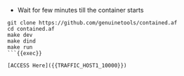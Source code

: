 - Wait for few minutes till the container starts 

```
git clone https://github.com/genuinetools/contained.af
cd contained.af
make dev 
make dind 
make run 
```{{exec}}

[ACCESS Here]({{TRAFFIC_HOST1_10000}})